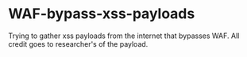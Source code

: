 # WAF-bypass-xss-payloads

Trying  to gather xss payloads from the internet that bypasses WAF. All credit goes to researcher's of the payload.
